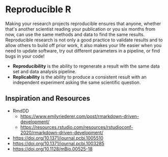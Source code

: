# Reproducible R

Making your research projects reproducible ensures that anyone,
whether that's another scientist reading your publication or you six months from now,
can use the same methods and data to find the same results.
Reproducible research is not only a good practice to validate results and to allow others to build off prior work,
it also makes your life easier when you need to update software,
try out different parameters in a pipeline, or find bugs in your code!

- **Reproducibility** is the ability to regenerate a result with the same data set and data analysis pipeline.
- **Replicability** is the ability to produce a consistent result with an independent experiment asking the same scientific question.

## Inspiration and Resources

- RmdDD
    - https://www.emilyriederer.com/post/rmarkdown-driven-development/
    - https://resources.rstudio.com/resources/rstudioconf-2020/rmarkdown-driven-development/
- https://doi.org/10.1371/journal.pcbi.1005510
- https://doi.org/10.1371/journal.pcbi.1003285
- https://doi.org/10.1128/mBio.00525-18